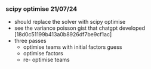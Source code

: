### scipy optimise 21/07/24

- should replace the solver with scipy optimise
- see the variance poisson gist that chatgpt developed [18d0c51199b413a0b8926df7be9cf1ac]
- three passes
  - optimise teams with initial factors guess
  - optimise factors
  - re- optimise teams
